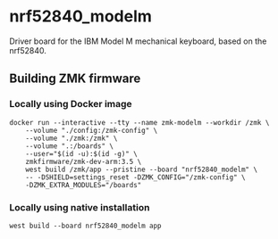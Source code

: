 # nrf52840_modelm

Driver board for the IBM Model M mechanical keyboard, based on the nrf52840.

## Building ZMK firmware

### Locally using Docker image

    docker run --interactive --tty --name zmk-modelm --workdir /zmk \
        --volume "./config:/zmk-config" \
        --volume "./zmk:/zmk" \
        --volume ".:/boards" \
        --user="$(id -u):$(id -g)" \
        zmkfirmware/zmk-dev-arm:3.5 \
        west build /zmk/app --pristine --board "nrf52840_modelm" \
        -- -DSHIELD=settings_reset -DZMK_CONFIG="/zmk-config" \
        -DZMK_EXTRA_MODULES="/boards" 

### Locally using native installation

```
west build --board nrf52840_modelm app
```
